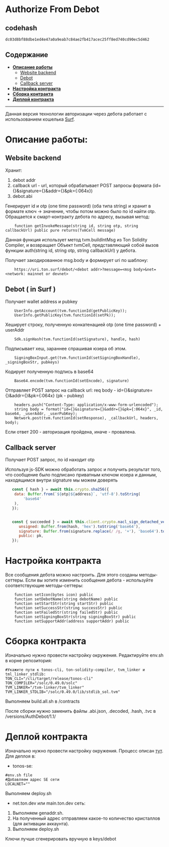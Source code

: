 # Authorize From Debot



<h2>codehash</h2> 

```
dc03d8bf88dbe1ed4e47a0a9eab7c84ae2fb417acec25ff8ed740cd90ec5d462
```



## Содержание
* [__Описание работы__](#description)
    * [Website backend](#backend)
    * [Debot](#debot)
    * [Callback server](#callback)
* [__Настройка контракта__](#сustomization)
* [__Сборка контракта__](#how_to_build)
* [__Деплой контракта__](#how_to_deploy)

***

Данная версия технологии авторизации через дебота работает с использованием кошелька <a href="https://web.ton.surf/">Surf</a>. 

<h1 id="description">Описание работы:</h1>

<h2 id="backend">Website backend</h2>

Хранит:
1) debot addr
2) callback url - url, который обрабатывает POST запросы формата (id={}&signature={}&addr={}&pk={:064x})
3) debot.abi

Генерирует id и otp (one time password) (оба типа string) и хранит в формате ключ -> значение, чтобы потом можно было по id найти otp.
Обращается к смарт-контракту дебота по адресу, вызывая метод:

```
    function getInvokeMessage(string id, string otp, string callbackUrl) public pure returns(TvmCell message)
```

Данная функция использует метод tvm.buildIntMsg из Ton Solidity Compiler, и возвращает Объект tvmCell, представляющий собой вызов функции auth(string id, string otp, string callbackUrl) у дебота.

Получает закодированное msg.body и формирует uri по шаблону:

```
    https://uri.ton.surf/debot/<debot addr>?message=<msg body>&net=<network: mainnet or devnet>
```

<h2 id="debot">Debot ( in Surf )</h2>

Получает wallet address и pubkey

```
    UserInfo.getAccount(tvm.functionId(getPublicKey));
    UserInfo.getPublicKey(tvm.functionId(setPk)); 
```

Хеширует строку, полученную конкатенацией otp (one time password) + userAddr

``` solidity
    Sdk.signHash(tvm.functionId(setSignature), handle, hash) 
```

Подписывает хеш, зараннее спрашивая юзера об этом.

``` 
    SigningBoxInput.get(tvm.functionId(setSigningBoxHandle), _signingBoxStr, pubkeys) 
```

Кодирует полученную подпись в base64

``` 
    Base64.encode(tvm.functionId(setEncode), signature) 
```

Отправляет POST запрос на callback url: req body - id={}&signature={}&addr={}&pk={:064x} (pk - pubkey)

```
    headers.push("Content-Type: application/x-www-form-urlencoded");
    string body = format("id={}&signature={}&addr={}&pk={:064x}", _id, base64, _userAddr, _userPubKey);
    Network.post(tvm.functionId(setResponse), _callbackUrl, headers, body);
```

Если ответ 200 - авторизация пройдена, иначе - провалена.


<h2 id="callback">Callback server</h2>

Получает POST запрос, по id находит otp

Используя js-SDK можно обработать запрос и получить результат того, что сообщение было подписано 
приватным ключом юзера и данным, находящимся внутри signature мы можем доверять

```javascript
   const { hash } = await this.crypto.sha256({
	data: Buffer.from(`${otp}${address}`, 'utf-8').toString(
		'base64'
	),
   });


   const { succeeded } = await this.client.crypto.nacl_sign_detached_verify({
      unsigned: Buffer.from(hash, 'hex').toString('base64'),
      signature: Buffer.from(signature.replace(/ /g, '+'), 'base64').toString('hex'),
      public: pk,
   });
```
<h1 id="сustomization">Настройка контракта</h1>
Все сообщения дебота можно настроить. Для этого созданы методы-сеттеры.
Если вы хотите изменить сообщения дебота - используйте соответствующие методы-сеттеры: <br>

```
    function setIcon(bytes icon) public
    function setDebotName(string debotName) public
    function setStartStr(string startStr) public
    function setSuccessStr(string successStr) public
    function setFailedStr(string failedStr) public
    function setSigningBoxStr(string signingBoxStr) public
    function setSupportAddr(address supportAddr) public
```

<h1 id="how_to_build">Сборка контракта</h1>

Изначально нужно провести настройку окружения. Редактируйте env.sh в корне репозитория:

```
#Укажите пути к tonos-cli, ton-solidity-compiler, tvm_linker и tml_linker_stdlib:
TON_CLI="/cli/target/release/tonos-cli"
TON_COMPILER="/solc/0.49.0/solc"
TVM_LINKER="/tvm-linker/tvm_linker"
TVM_LINKER_STDLIB="/solc/0.49.0/lib/stdlib_sol.tvm"
```
Выполняем build.all.sh в /contracts

После сборки нужно заменить файлы .abi.json, .decoded, .hash, .tvc в /versions/AuthDebot/1.1/

<h1 id="how_to_deploy">Деплой контракта</h1>

Изначально нужно провести настройку окружения. Процесс описан <a href="#how_to_build">тут</a>.
Для деплоя в:
* tonos-se:

```
#env.sh file
#Добавляем адрес SE сети
LOCALNET=""
```
Выполняем deploy.sh

* net.ton.dev или main.ton.dev сеть:
1) Выполняем genaddr.sh. 
2) На полученный адрес отправляем какое-то количество кристаллов (для активации аккаунта). 
3) Выполняем deploy.sh

Ключи лучше сгенерировать вручную в keys/debot
